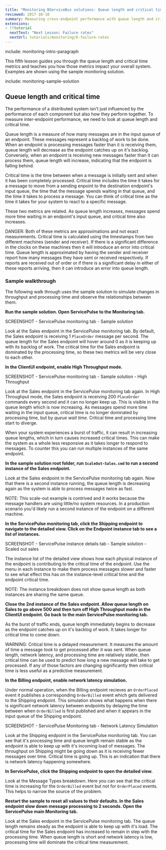 ```yaml
---
title: "Monitoring NServiceBus solutions: Queue length and critical time"
reviewed: 2017-10-10
summary: Measuring cross-endpoint performance with queue length and critical time.
extensions:
- !!tutorial
  nextText: "Next Lesson: Failure rates"
  nextUrl: tutorials/monitoring/6-failure-rates
---
```


include: monitoring-intro-paragraph

This fifth lesson guides you through the queue length and critical time metrics and teaches you how those metrics impact your overall system. Examples are shown using the sample monitoring solution.

include: monitoring-sample-solution


## Queue length and critical time

The performance of a distributed system isn't just influenced by the performance of each component but also how they perform together. To measure inter-endpoint performance, we need to look at queue length and critical time. 

Queue length is a measure of how many messages are in the input queue of an endpoint. These messages represent a backlog of work to be done. When an endpoint is processing messages faster than it is receiving them, queue length will decrease as the endpoint catches up on it's backlog. Conversely, when an endpoint is receiving new messages faster than it can process them, queue length will increase, indicating that the endpoint is falling behind.

Critical time is the time between when a message is initially sent and when it has been completely processed. Critical time includes the time it takes for a message to move from a sending enpoint to the destination endpoint's input queue, the time that the message spends waiting in that queue, and the time it takes to process a message. You can think of critical time as the time it takes for your system to react to a specific message.

These two metrics are related. As queue length increases, messages spend more time waiting in an endpoint's input queue, and critical time also increases.

DANGER: Both of these metrics are approximations and not exact measurements. Critical time is calculated using the timestamps from two different machines (sender and receiver). If there is a significant difference in the clocks on these machines then it will introduce an error into critical time. Queue length is approximated by having the sender and receiver report how many messages they have sent or received respectively. If reports are received out of order or if there is a significant delay in either of these reports arriving, then it can introduce an error into queue length.


### Sample walkthrough

The following walk through uses the sample solution to simulate changes in throughput and processing time and observe the relationships between them.

**Run the sample solution. Open ServicePulse to the Monitoring tab.**

SCREENSHOT - ServicePulse monitoring tab - Sample solution

Look at the Sales endpoint in the ServicePulse monitoring tab. By default, the Sales endpoint is receiving 1 `PlaceOrder` message per second. The queue length for the Sales endpoint will hover around 0 as it is keeping up with its backlog of work. The critical time for the Sales endpoint is dominated by the processing time, so these two metrics will be very close to each other.

**In the ClientUI endpoint, enable High Throughput mode.**

SCREENSHOT - ServicePulse monitoring tab - Sample solution - High Throughput

Look at the Sales endpoint in the ServicePulse monitoring tab again. In High Throughput mode, the Sales endpoint is receiving 200 `PlaceOrder` commands every second and it can no longer keep up. This is visible in the queue length which is now increasing. As messages spend more time waiting in the input queue, critical time is no longer dominated by processing time, but by _queue wait time_. Critical time and processing time start to diverge.

When your system experiences a burst of traffic, it can result in increasing queue lengths, which in turn causes increased critical times. This can make the system as a whole less responsive as it takes longer to respond to messages. To counter this you can run multiple instances of the same endpoint. 

**In the sample solution root folder, run `ScaleOut-Sales.cmd` to run a second instance of the Sales endpoint.**

Look at the Sales endpoint in the ServicePulse monitoring tab again. Now that there is a second instance running, the queue length is decreasing again as the system is able to process messages twice as fast.

NOTE: This scale-out example is contrived and it works because the message handlers are using little/no system resources. In a production scenario you'd likely run a second instance of the endpoint on a different machine.

**In the ServicePulse monitoring tab, click the Shipping endpoint to navigate to the detailed view. Click on the Endpoint instance tab to see a list of instances.**

SCREENSHOT - ServicePulse instance details tab - Sample solution - Scaled out sales

The instance list of the detailed view shows how each physical instance of the endpoint is contributing to the critical time of the endpoint. Use the menu in each instance to make them process messages slower and faster to see what effect this has on the instance-level critical time and the endpoint critical time.

NOTE: The instance breakdown does not show queue length as both instances are sharing the same queue.

**Close the 2nd instance of the Sales endpoint. Allow queue length on Sales to go above 500 and then turn off High Throughput mode in the ClientUI endpoint. Go back to the main ServicePulse monitoring tab.**

As the burst of traffic ends, queue length immediately begins to decrease as the endpoint catches up on it's backlog of work. It takes longer for critical time to come down. 

WARNING: Critical time is a delayed measurement. It measures the amount of time a message _took_ to get processed after it was sent. When queue length, network latency, and processing time are relatively stable, then critical time can be used to predict how long a new message will take to get processed. If any of those factors are changing significantly then critical time is less useful as a predictive measurement.

**In the Billing endpoint, enable network latency simulation.**

Under normal operation, when the Billing endpoint recieves an `OrderPlaced` event it publishes a corresponding `OrderBilled` event which gets delivered to the Shipping endpoint. This simulation shows what happens when there is significant network latency between endpoints by delaying the time between when `OrderBilled` is first published and when it appears in the input queue of the Shipping endpoint. 

SCREENSHOT - ServicePulse Monitoring tab - Network Latency Simulation

Look at the Shipping endpoint in the ServicePulse monitoring tab. You can see that it's processing time and queue length remain stable as the endpoint is able to keep up with it's incoming load of messages. The throughput on Shipping might be going down as it is receiving fewer messages over time. Critical time is going up. This is an indication that there is network latency happening somewhere.

**In ServicePulse, click the Shipping endpoint to open the detailed view.**

Look at the Message Types breakdown. Here you can see that the critical time is increasing for the `OrderBilled` event but not for `OrderPlaced` events. This helps to narrow the source of the problem. 

**Restart the sample to reset all values to their defaults. In the Sales endpoint slow down message processing to 2 seconds. Open the ServicePulse main Monitoring tab.**

Look at the Sales endpoint in the ServicePulse monitoring tab. The queue length remains steady as the endpoint is able to keep up with it's load. The critical time for the Sales endpoint has increased to remain in step with the processing time. When queue length is short and network latency is low, processing time will dominate the critical time measurement.